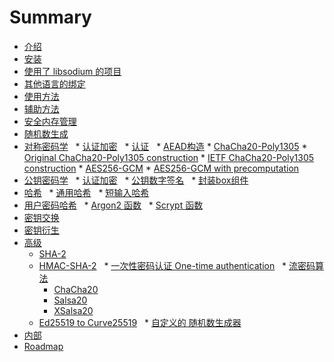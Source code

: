 # Summary

* [介绍](README.md)
* [安装](installation/README.md)
* [使用了 libsodium 的项目](libsodium_users/README.md)
* [其他语言的绑定](bindings_for_other_languages/README.md)
* [使用方法](usage/README.md)
* [辅助方法](helpers/README.md)
* [安全内存管理](helpers/memory_management.md)
* [随机数生成](generating_random_data/README.md)
* [对称密码学](secret-key_cryptography/README.md)
   * [认证加密](secret-key_cryptography/authenticated_encryption.md)
   * [认证](secret-key_cryptography/secret-key_authentication.md)
   * [AEAD构造](secret-key_cryptography/aead.md)
       * [ChaCha20-Poly1305](secret-key_cryptography/chacha20-poly1305.md)
           * [Original ChaCha20-Poly1305 construction](secret-key_cryptography/original_chacha20-poly1305_construction.md)
           * [IETF ChaCha20-Poly1305 construction](secret-key_cryptography/ietf_chacha20-poly1305_construction.md)
       * [AES256-GCM](secret-key_cryptography/aes-256-gcm.md)
           * [AES256-GCM with precomputation](secret-key_cryptography/aes-gcm_with_precomputation.md)
* [公钥密码学](public-key_cryptography/README.md)
   * [认证加密](public-key_cryptography/authenticated_encryption.md)
   * [公钥数字签名](public-key_cryptography/public-key_signatures.md)
   * [封装box组件](public-key_cryptography/sealed_boxes.md)
* [哈希](hashing/README.md)
   * [通用哈希](hashing/generic_hashing.md)
   * [短输入哈希](hashing/short-input_hashing.md)
* [用户密码哈希](password_hashing/README.md)
   * [Argon2 函数](password_hashing/the_argon2i_function.md)
   * [Scrypt 函数](password_hashing/scrypt.md)
* [密钥交换](advanced/scalar_multiplication.md)
* [密钥衍生](key_derivation/README.md)
* [高级](advanced/README.md)
   * [SHA-2](advanced/sha-2_hash_function.md)
   * [HMAC-SHA-2](advanced/hmac-sha2.md)
   * [一次性密码认证 One-time authentication](advanced/poly1305.md)
   * [流密码算法](advanced/stream_ciphers.md)
       * [ChaCha20](advanced/chacha20.md)
       * [Salsa20](advanced/salsa20.md)
       * [XSalsa20](advanced/xsalsa20.md)
   * [Ed25519 to Curve25519](advanced/ed25519-curve25519.md)
   * [自定义的 随机数生成器](advanced/custom_rng.md)
* [内部](internals/README.md)
* [Roadmap](internals/roadmap.md)

